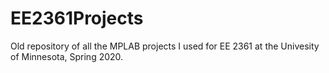 # EE2361Projects
Old repository of all the MPLAB projects I used for EE 2361 at the Univesity of Minnesota, Spring 2020.


